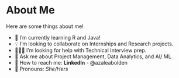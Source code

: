 # About Me

<!--
**azaleabolden/azaleabolden** is a ✨ _special_ ✨ repository because its `README.md` (this file) appears on your GitHub profile.
-->

Here are some things about me!

- 🌱 I’m currently learning R and Java!
- 💡 I’m looking to collaborate on Internships and Research projects.
- 👩🏽‍💻 I’m looking for help with Technical Interview prep.
- 💭 Ask me about Project Management, Data Analytics, and AI/ ML
- 💌 How to reach me: **LinkedIn** - @azaleabolden
- 🌺 Pronouns: _She/Hers_
  
